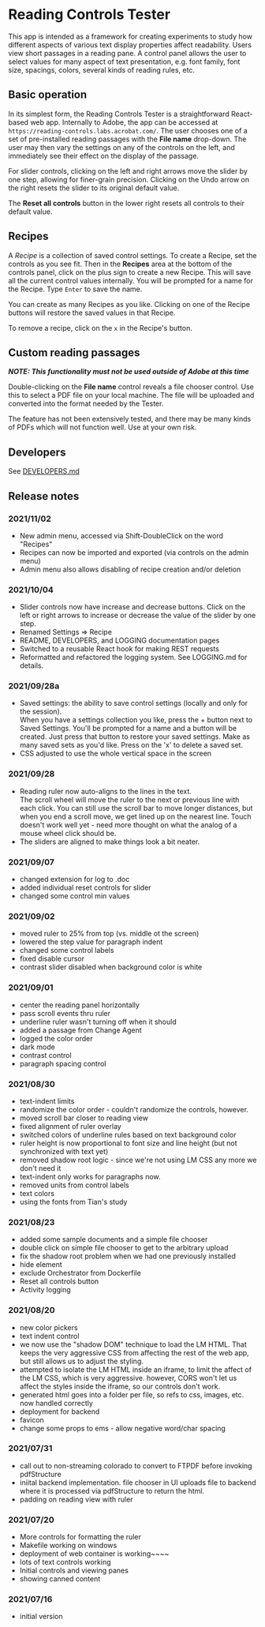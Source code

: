 # Reading Controls Tester

This app is intended as a framework for creating experiments to study how different aspects of various text display 
properties affect readability. 
Users view short passages in a reading pane. 
A control panel allows the user to 
select values for many aspect of text presentation, e.g. font family, font size, spacings, colors, several kinds of 
reading rules, etc.

## Basic operation

In its simplest form, the Reading Controls Tester is a straightforward React-based web app.
Internally to Adobe, the app can be accessed at `https://reading-controls.labs.acrobat.com/`.
The user chooses one of a set of pre-installed reading passages with the **File name** drop-down.
The user may then vary the settings on any of the controls on the left, and immediately see their effect on the 
display of the passage.

For slider controls, clicking on the left and right arrows move the slider by one step, allowing for finer-grain 
precision.
Clicking on the Undo arrow on the right resets the slider to its original default value.

The **Reset all controls** button in the lower right resets all controls to their default value.

## Recipes

A *Recipe* is a collection of saved control settings.
To create a Recipe, set the controls as you see fit. 
Then in the **Recipes** area at the bottom of the controls panel, click on the plus sign to create a new Recipe.
This will save all the current control values internally. 
You will be prompted for a name for the Recipe. Type `Enter` to save the name.

You can create as many Recipes as you like. 
Clicking on one of the Recipe buttons will restore the saved values in that Recipe.

To remove a recipe, click on the `x` in the Recipe's button.

## Custom reading passages

***NOTE: This functionality must not be used outside of Adobe at this time***

Double-clicking on the **File name** control reveals a file chooser control. 
Use this to select a PDF file on your local machine.
The file will be uploaded and converted into the format needed by the Tester.

The feature has not been extensively tested, and there may be many kinds of PDFs which will not function well. 
Use at your own risk.

## Developers

See [DEVELOPERS.md](./DEVELOPERS.md)

## Release notes

### 2021/11/02

- New admin menu, accessed via Shift-DoubleClick on the word "Recipes"
- Recipes can now be imported and exported (via controls on the admin menu)
- Admin menu also allows disabling of recipe creation and/or deletion

### 2021/10/04

- Slider controls now have increase and decrease buttons. Click on the left or right arrows to increase or decrease 
  the value of the slider by one step.
- Renamed Settings => Recipe
- README, DEVELOPERS, and LOGGING documentation pages
- Switched to a reusable React hook for making REST requests
- Reformatted and refactored the logging system. See LOGGING.md for details.

### 2021/09/28a

- Saved settings: the ability to save control settings (locally and only for the session).  
  When you have a settings collection you like, press the + button next to Saved Settings. You'll be prompted for a 
  name and a button will be created. Just press that button to restore your saved settings. Make as many saved sets 
  as you'd like. Press on the 'x' to delete a saved set.
- CSS adjusted to use the whole vertical space in the screen

### 2021/09/28

- Reading ruler now auto-aligns to the lines in the text.  
  The scroll wheel will move the ruler to the next or previous line with each click. You can still use the scroll bar 
  to move longer distances, but when you end a scroll move, we get lined up on the nearest line.
  Touch doesn't work well yet - need more thought on what the analog of a mouse wheel click should be.
- The sliders are aligned to make things look a bit neater.


### 2021/09/07

- changed extension for log to .doc
- added individual reset controls for slider
- changed some control min values

### 2021/09/02

- moved ruler to 25% from top (vs. middle ot the screen)
- lowered the step value for paragraph indent
- changed some control labels
- fixed disable cursor
- contrast slider disabled when background color is white

### 2021/09/01

- center the reading panel horizontally
- pass scroll events thru ruler
- underline ruler wasn't turning off when it should
- added a passage from Change Agent
- logged the color order
- dark mode
- contrast control
- paragraph spacing control

### 2021/08/30

- text-indent limits
- randomize the color order - couldn't randomize the controls, however.
- moved scroll bar closer to reading view
- fixed alignment of ruler overlay
- switched colors of underline rules based on text background color
- ruler height is now proportional to font size and line height (but not synchronized with text yet)
- removed shadow root logic - since we're not using LM CSS any more we don't need it
- text-indent only works for paragraphs now.
- removed units from control labels
- text colors
- using the fonts from Tian's study

### 2021/08/23

- added some sample documents and a simple file chooser
- double click on simple file chooser to get to the arbitrary upload
- fix the shadow root problem when we had one previously installed
- hide <stem> element
- exclude Orchestrator from Dockerfile
- Reset all controls button
- Activity logging

### 2021/08/20

- new color pickers
- text indent control
- we now use the "shadow DOM" technique to load the LM HTML. That keeps the very aggressive CSS from affecting the rest of the web app, but still allows us to adjust the styling.
- attempted to isolate the LM HTML inside an iframe, to limit the affect of the LM CSS, which is very aggressive.
however, CORS won't let us affect the styles inside the iframe, so our controls don't work.
- generated html goes into a folder per file, so refs to css, images, etc. now handled correctly
- deployment for backend
- favicon
- change some props to ems - allow negative word/char spacing

### 2021/07/31

- call out to non-streaming colorado to convert to FTPDF before invoking pdfStructure
- iniital backend implementation. file chooser in UI uploads file to backend where it is processed via pdfStructure to return the html.
- padding on reading view with ruler

### 2021/07/20

- More controls for formatting the ruler
- Makefile working on windows
- deployment of web container is working~~~~
- lots of text controls working
- Initial controls and viewing panes
- showing canned content

### 2021/07/16

- initial version
